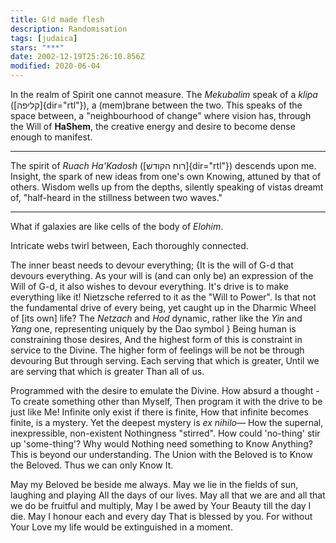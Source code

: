 ```yaml
---
title: G!d made flesh
description: Randomisation
tags: [judaica]
stars: "***"
date: 2002-12-19T25:26:10.856Z
modified: 2020-06-04
---
```

 
In the realm of Spirit one cannot measure.
The _Mekubalim_ speak of a _klipa_ ([קליפה]{dir="rtl"}),
a (mem)brane between the two.
This speaks of the space between,
a "neighbourhood of change"
where vision has,
through the Will of **HaShem**,
the creative energy
and desire
to become dense enough to manifest.

---

The spirit of _Ruach Ha'Kadosh_ ([רוח הקודשׁ]{dir="rtl"}) descends upon me.
Insight, the spark of new ideas from one's own Knowing,
attuned by that of others.
Wisdom wells up from the depths,
silently speaking of vistas dreamt of,
"half-heard in the stillness
between two waves."

---

What if galaxies are like cells of the body of _Elohim_.

Intricate webs twirl between,
Each thoroughly connected.

The inner beast needs to devour everything;
  {It is the will of G-d that devours everything. As your will is (and can only be) an expression of the Will of G-d, it also wishes to devour everything. It's drive is to make everything like it! Nietzsche referred to it as the "Will to Power". Is that not the fundamental drive of every being, yet caught up in the Dharmic Wheel of [its own] life? The _Netzach_ and _Hod_ dynamic, rather like the _Yin_ and _Yang_ one, representing uniquely by the Dao symbol }
Being human is constraining those desires,
And the highest form of this is
constraint in service to the Divine.
The higher form of feelings
will be not be through devouring
But through serving.
Each serving that which is greater,
Until we are serving that which is greater
Than all of us.

Programmed with the desire to emulate the Divine.
How absurd a thought -
To create something other than Myself,
Then program it with the drive to be just like Me!
Infinite only exist if there is finite,
How that infinite becomes finite, is a mystery.
Yet the deepest mystery is _ex nihilo_&mdash;
How the supernal, inexpressible, non-existent Nothingness "stirred".
How could 'no-thing' stir up 'some-thing'?
Why would Nothing need something to Know Anything?
This is beyond our understanding.
The Union with the Beloved is to Know the Beloved.
Thus we can only Know It.

May my Beloved be beside me always.
May we lie in the fields of sun, laughing and playing
All the days of our lives.
May all that we are and all that we do be fruitful and multiply,
May I be awed by Your Beauty till the day I die.
May I honour each and every day
That is blessed by you.
For without Your Love my life would be extinguished
in a moment.
